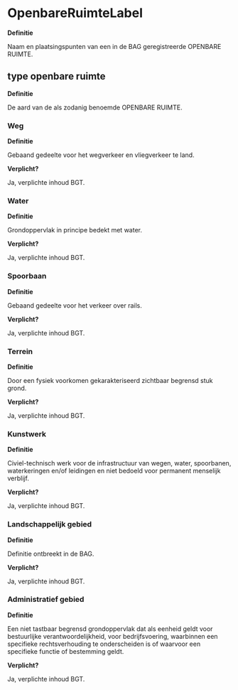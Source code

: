 OpenbareRuimteLabel
===================

**Definitie**

Naam en plaatsingspunten van een in de BAG geregistreerde OPENBARE RUIMTE.

type openbare ruimte
--------------------

**Definitie**

De aard van de als zodanig benoemde OPENBARE RUIMTE.

### Weg

**Definitie**

Gebaand gedeelte voor het wegverkeer en vliegverkeer te land.

**Verplicht?**

Ja, verplichte inhoud BGT.

### Water

**Definitie**

Grondoppervlak in principe bedekt met water.

**Verplicht?**

Ja, verplichte inhoud BGT.

### Spoorbaan

**Definitie**

Gebaand gedeelte voor het verkeer over rails.

**Verplicht?**

Ja, verplichte inhoud BGT.

### Terrein

**Definitie**

Door een fysiek voorkomen gekarakteriseerd zichtbaar begrensd stuk grond.

**Verplicht?**

Ja, verplichte inhoud BGT.

### Kunstwerk

**Definitie**

Civiel-technisch werk voor de infrastructuur van wegen, water, spoorbanen,
waterkeringen en/of leidingen en niet bedoeld voor permanent menselijk verblijf.

**Verplicht?**

Ja, verplichte inhoud BGT.

### Landschappelijk gebied

**Definitie**

Definitie ontbreekt in de BAG.

**Verplicht?**

Ja, verplichte inhoud BGT.

### Administratief gebied

**Definitie**

Een niet tastbaar begrensd grondoppervlak dat als eenheid geldt voor
bestuurlijke verantwoordelijkheid, voor bedrijfsvoering, waarbinnen een
specifieke rechtsverhouding te onderscheiden is of waarvoor een specifieke
functie of bestemming geldt.

**Verplicht?**

Ja, verplichte inhoud BGT.
